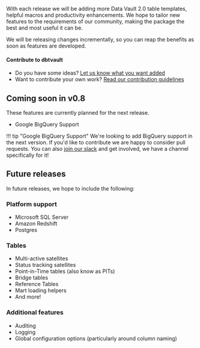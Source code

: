 With each release we will be adding more Data Vault 2.0 table templates, helpful macros and productivity enhancements.
We hope to tailor new features to the requirements of our community, making the package 
the best and most useful it can be.

We will be releasing changes incrementally, so you can reap the benefits as soon as features are developed.

#### Contribute to dbtvault

- Do you have some ideas? [Let us know what you want added](https://github.com/Datavault-UK/dbtvault/issues)
- Want to contribute your own work? [Read our contribution guidelines](https://github.com/Datavault-UK/dbtvault/blob/master/CONTRIBUTING.md)

## Coming soon in v0.8

These features are currently planned for the next release.

- Google BigQuery Support

!!! tip "Google BigQuery Support"
    We're looking to add BigQuery support in the next version. If you'd like to contribute we are happy to consider pull requests.
    You can also [join our slack](https://dbtvault.slack.com/join/shared_invite/enQtODY5MTY3OTIyMzg2LWJlZDMyNzM4YzAzYjgzYTY0MTMzNTNjN2EyZDRjOTljYjY0NDYyYzEwMTlhODMzNGY3MmU2ODNhYWUxYmM2NjA#/)
    and get involved, we have a channel specifically for it!
    
## Future releases

In future releases, we hope to include the following:

### Platform support

- Microsoft SQL Server
- Amazon Redshift
- Postgres 
    
### Tables

- Multi-active satellites
- Status tracking satellites
- Point-in-Time tables (also know as PITs)
- Bridge tables
- Reference Tables
- Mart loading helpers
- And more!

### Additional features

- Auditing 
- Logging
- Global configuration options (particularly around column naming)
